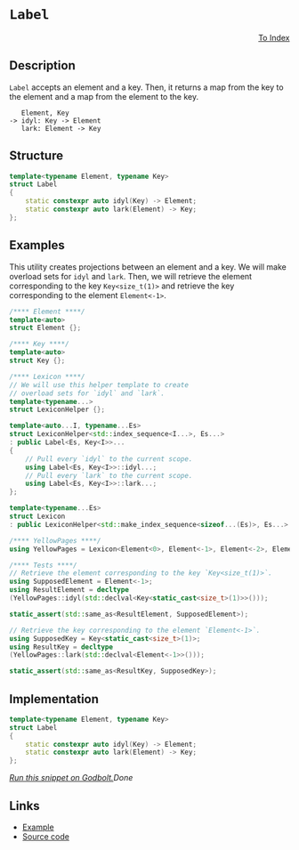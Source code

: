 <!-- Copyright 2024 Feng Mofan
SPDX-License-Identifier: Apache-2.0 -->

# `Label`

<p style='text-align: right;'><a href="../utilities.md#label">To Index</a></p>

## Description

`Label` accepts an element and a key.
Then, it returns a map from the key to the element and a map from the element to the key.

<pre><code>   Element, Key
-> idyl: Key -> Element
   lark: Element -> Key</code></pre>

## Structure

```C++
template<typename Element, typename Key>
struct Label
{
    static constexpr auto idyl(Key) -> Element;
    static constexpr auto lark(Element) -> Key;
};
```

## Examples

This utility creates projections between an element and a key.
We will make overload sets for `idyl` and `lark`.
Then, we will retrieve the element corresponding to the key `Key<size_t(1)>` and retrieve the key corresponding to the element `Element<-1>`.

```C++
/**** Element ****/
template<auto>
struct Element {};

/**** Key ****/
template<auto>
struct Key {};

/**** Lexicon ****/
// We will use this helper template to create
// overload sets for `idyl` and `lark`.
template<typename...>
struct LexiconHelper {};

template<auto...I, typename...Es>
struct LexiconHelper<std::index_sequence<I...>, Es...>
: public Label<Es, Key<I>>...
{
    // Pull every `idyl` to the current scope.
    using Label<Es, Key<I>>::idyl...;
    // Pull every `lark` to the current scope.
    using Label<Es, Key<I>>::lark...;
};

template<typename...Es>
struct Lexicon
: public LexiconHelper<std::make_index_sequence<sizeof...(Es)>, Es...> {};

/**** YellowPages ****/
using YellowPages = Lexicon<Element<0>, Element<-1>, Element<-2>, Element<-3>>;

/**** Tests ****/
// Retrieve the element corresponding to the key `Key<size_t(1)>`.
using SupposedElement = Element<-1>;
using ResultElement = decltype
(YellowPages::idyl(std::declval<Key<static_cast<size_t>(1)>>()));

static_assert(std::same_as<ResultElement, SupposedElement>);

// Retrieve the key corresponding to the element `Element<-1>`.
using SupposedKey = Key<static_cast<size_t>(1)>;
using ResultKey = decltype
(YellowPages::lark(std::declval<Element<-1>>()));

static_assert(std::same_as<ResultKey, SupposedKey>);
```

## Implementation

```C++
template<typename Element, typename Key>
struct Label
{ 
    static constexpr auto idyl(Key) -> Element;
    static constexpr auto lark(Element) -> Key;
};
```

[*Run this snippet on Godbolt.*](https://godbolt.org/#z:OYLghAFBqd5QCxAYwPYBMCmBRdBLAF1QCcAaPECAMzwBtMA7AQwFtMQByARg9KtQYEAysib0QXACx8BBAKoBnTAAUAHpwAMvAFYTStJg1DIApACYAQuYukl9ZATwDKjdAGFUtAK4sGIAKwAzKSuADJ4DJgAcj4ARpjEIABs0gAOqAqETgwe3r4BwemZjgLhkTEs8Ykptpj2JQxCBEzEBLk%2BfkG19dlNLQRl0XEJydIKza3t%2BV3j/YMVVaMAlLaoXsTI7BwA9ABU%2BweHR8cH2yYaAIJ7BwDUAJIsqfRsgkwNN4dnl9cnvydfF3OFwImEeBhBJkCbgIAE9UoxWJgbthnowCKQbrD4cw2DcANKYGGQ7BA8bELwOG6hJjxWhAkwAdgsNyBNzZN1mjmQNzQDHGmFUqWINyYXiINzw6BhtAgBJhSxuAFpicjUYJIVZLuyOc0uTyBPzBcLReKDMQANYQFGgtEK5WBbD4wka%2BkMgAiLsuQJ%2BfyOAJ9yNUrCeSM%2B3t9/3pXrMgQiyG8WBZULFdEIRId9JjcYTSMhbmQ43QWCoxMzsYY8a8ibzvM2qQIClLXu%2Bh1VNsEH1OQJBYLemDzJtQTYuZIpBDbL3HjKs7s9gJbtzlnf2AJ7Tz7A7FQ4zl1HlKX08ZHsCmvnV1boQFeF5y92/u2NwA6kiAO50Wg3LxKTEIPAKG4IHU8LCmu4JIuKyDEJgG7fA%2BqAAG4JLQqBMOgHKYA2Nz8MKJhJBokrSrhGgigwaFEWa5pEQAdN2oLrhCUJYgibBUaxw57uOl6qNeAgABJAQkLJMkec60b2DFuIOrFUXcGJMTimDSdgjY7iOBDkpSXE8Qw/G0MBeaFiAIARFgqgAPpKAAjl4jCbHmdzScSGLKY5qkgDcqReLEtDXlSNJ1HmykYnK9mlg6jlesJWrstsD7KF4tAfpgiHEDCLJ4QRdJ4ZiqA/kiyDrFBHYKGg8I0dFbJfhEwB%2BbSgUKMFzpQncYXYEZmWuae2qxTc8WJTcyUJGl5EtJR2XigQgE8oVaIcqVimsuyVVGLVAVQkFTrpm4LUZg6RkUZ1rrHqeYn0f2jFwsximscp7HqWOVJXryQLuZ53m%2BVpvK6fpUKGSALBMOamBmSZAoWZg1m2edbiZAAXpgqBUNJVoKEsTnIgormOoes4nlG563AAmnUyEvsoTDAJg/5hpcy01cTiWoGTFNU0mbqPdxz3rWqBB5ho6PWpOeaKlwAs88LZhi%2B2vNQoqgStaJC77DcAAqVOYTTVwPgAShhxB4INeUDTz%2BrEFBCjpKR1U5UbQPDXhIW/Xg8NmQQEBcGjGZ4eVFx0zcQheKkRSYOgguzZC7Nh%2Bqsui7tp5%2B7rCgJQQUdToE7NYPGTFAhADOk%2BTlMKO1Uoyn9me0PBYh5o7MO6teZmiOMBnO8DMvYO7nskg6EBLL3itqW89dMAoSitBAf0KIiZnD3mifJ6nGIB0HGQh6nxKeydsE3Lr6kG4htuEqb5uW/gK0TVNdTS%2BlGhrzHpbe0CftL8H6AHunm0GXXyAN8PMswy3rtiQdzCvHTIK0560AIG/DOmAs6XRznnJmBcqb7VGuPAg6AjLl0rnSbm0thaxy7u3XuG98aciHiPBIbsJ5TxnlCCBUDCSL0Di/R22AN4cBWLQTg/heB%2BA4FoUgqBOBuGsNYDkawNi5hjDwUgBBNCcJWOaAIkgqIaAABxmDMAATm0VwfwGj1FcAZAyaQ3COCSF4CwCQGgNCkH4YI4RHBeBFzsfIgRnDSBwFgDARAIA1gEE8uiCgEA0CPDoAkKIiJOCqHUUkRUKQbjAGQNyKQVEzC8BDoQEgko9D8EECIMQ7ApAyEEIoFQ6gPGkF0FwUgL5iBMFSJwHgXCeF8IUUIzgAB5MUQSbiIxuLE%2BJiTkmpNUWYG4EAPDhPoDhGRSxeDuK0CsCASAwmpAiWQEJ6zNkgGAFIMwfA6AgmIEXCAsQOmxAiC0GEzTeBXOYKlLpsRtCwPcbIsJk4ukMFoLcqpWBYheGAJJRKRduC8CwADIw4h/l4Cgg4PAiEwWCIFLAsUWxZERBBOYwRPlYgNNSh4LAHTd7WPBaQFKsQV5ulBIYYAPkjAKJWFQAwwAFAADUDYvi6diO5pThCiHECU/J8glBqA6TU/QdKUBiMsPoPAsQi6QBWKges2QwWKkLBHUwlhrBmEcSlfWWAlU926G87ILhSJTD8LUsIEQhiVBGLUooWQBDWr0C6ho8xhiJFqXYc1Ag%2BiTE8B0PQ/qEWBomAMe1CwnW2Cje6v1UbvWOt9SsBQkjNgSFaRwXh9iOlOMGXEhJkgkkpJuGkiZVp8BEDmYED2iymUrEAqhEYprlGSECFRbRgRTEaEkGYSQeEND%2BCSNo/QnBLGkGsfWqiSQuBJHUdooxSR/CSH0T2pI%2BaqlOJcSANxTKvG%2BNWf43pYpyCUB2bMqJbBOAtBYPBBkiomA8gMCtLg2iqJcDUZkmtOTMG1JFYUoV0gRXlPFVU3Qhz6mNLuTmvNDjeBOJ6YEsU/SqBFuGaW%2BMdKK2fu/cRKZqAZmCXMIEMwCy5GHpPVehIF7QnEY2bMlAb79l6LsTQSBCQzkXKqQ8m5fL%2BNPJeW8vlny0TfN%2BR0gFQKQW0DBbIyFdKYWCPwPCxwSKOmooKiCPlWK6gdLxQSmERKtiCNJXyyl1LaXQuqoellFMOVcp5YwPlQHBXFNA7IcDlTBFQalYynVVg5V4pNSqtVBpOCaowdq2VFh9VIcNZKFByqzURr8BAVwiaQikRTYsZ1GRXU5BDfkArxRsh5bjeGhoQa2glZtWlmryaY0%2BrDQm%2BrbW5gtdTdm1Y6ws0ewnbm9pO7OCYZLa%2B3DH6v1qMmbgbJdaG1UY8b3UgLasCJFNeYqdM7P39oZP4bRJjAgDqHeu7djjOB7oPSto98AT0BKCfR2jxAb1bHvYklgCh4LcngtNsC4xf0LdyYB2QwHPP8p8xKkAwQYNNPBfBkbl2OAob6QM1Qn3vu/f%2B32cYkzplMdIzGQIlGlmeJo4xzZz3KfMZ%2B0HMyf3tFmQBwQMyGPQPHO45QXjgihN/NkXz55ryHBieI18n5fzVOYEBcCsQ8m%2BVKehWZiFcLzWaaqdp9FenBAGaqUZm5pmSX6zJbIqzSgaVQvpXZ27Dm2WcswNy3l5L3NFIkF5spYrfM6BhwF4wcX5WKvgOFhoYLtiGSC3qg1CQjUpdNdVi1mWrUddtbl7r%2BXSCeuyNlzPpQ09Vcvul2r2X4%2BRq6%2BUVrSb%2BjF%2Ba%2BXnrg2M39eKYji7SGxvs5uF9n7NxGdURZ3Nv9i3SdNrW9BDblAc07ZADoqigRAj%2BAMeu2xs%2BGSLpb505xth93LeWUokAkh/DduMQyWx6jJB6K4JoswW7zGBCR63jfZPVvmIyWv3d2/FEUu4xayQQA%3D%3D)$Done$

## Links

- [Example](../../code/facilities/utilities/label/implementation.hpp)
- [Source code](../../../conceptrodon/descend/label.hpp)
